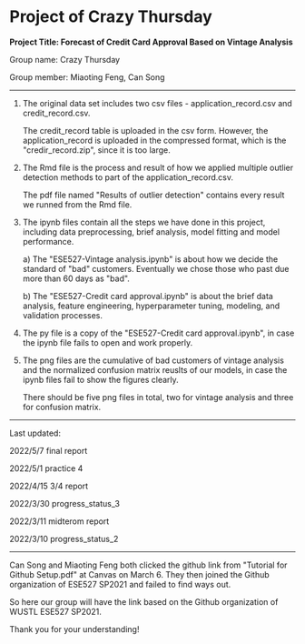 # Project of Crazy Thursday

**Project Title: Forecast of Credit Card Approval Based on Vintage Analysis**

Group name: Crazy Thursday

Group member: Miaoting Feng, Can Song


******
1) The original data set includes two csv files - application_record.csv and credit_record.csv.
   
   The credit_record table is uploaded in the csv form. However, the application_record is uploaded in the compressed format, which is the "credir_record.zip", since it is    too large.

2) The Rmd file is the process and result of how we applied multiple outlier detection methods to part of the application_record.csv.

   The pdf file named "Results of outlier detection" contains every result we runned from the Rmd file.

3) The ipynb files contain all the steps we have done in this project, including data preprocessing, brief analysis, model fitting and model performance.
   
   a) The "ESE527-Vintage analysis.ipynb" is about how we decide the standard of "bad" customers. Eventually we chose those who past due more than 60 days as "bad".
   
   b) The "ESE527-Credit card approval.ipynb" is about the brief data analysis, feature engineering, hyperparameter tuning, modeling, and validation processes. 
   

4) The py file is a copy of the "ESE527-Credit card approval.ipynb", in case the ipynb file fails to open and work properly.

5) The png files are the cumulative of bad customers of vintage analysis and the normalized confusion matrix reuslts of our models, in case the ipynb files fail to show the figures clearly.

   There should be five png files in total, two for vintage analysis and three for confusion matrix.


******
Last updated: 

2022/5/7     final report

2022/5/1     practice 4

2022/4/15    3/4 report

2022/3/30    progress_status_3

2022/3/11    midterom report

2022/3/10    progress_status_2


******
Can Song and Miaoting Feng both clicked the github link from "Tutorial for Github Setup.pdf" at Canvas on March 6. 
They then joined the Github organization of ESE527 SP2021 and failed to find ways out. 

So here our group will have the link based on the Github organization of WUSTL ESE527 SP2021.

Thank you for your understanding!

